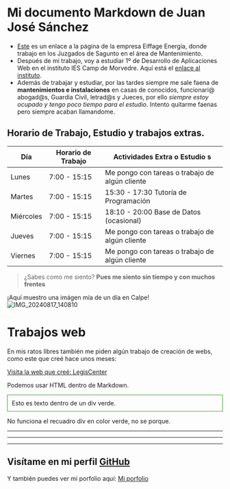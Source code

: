 # Mi documento Markdown de Juan José Sánchez

* [Este](https://eiffage.es/) es un enlace a la página de la empresa Eiffage Energía, donde trabajo en los Juzgados de Sagunto en el área de Mantenimiento.
* Después de mi trabajo, voy a estudiar 1º de Desarrollo de Aplicaciones Web en el instituto IES Camp de Morvedre. Aquí está el [enlace al instituto](https://portal.edu.gva.es/iescamp/va/centre/).
* Además de trabajar y estudiar, por las tardes siempre me sale faena de **mantenimientos e instalaciones** en casas de conocidos, funcionari@ abogad@s, Guardia Civil, letrad@s y Jueces, por ello *siempre estoy ocupado y tengo poco tiempo para el estudio*. Intento quitarme faenas pero siempre acaban llamandome.

## Horario de Trabajo, Estudio y trabajos extras.

| Día         | Horario de Trabajo       | Actividades Extra o Estudio    s               |
|-------------|--------------------------|------------------------------------------------|
| Lunes       | 7:00 - 15:15             | Me pongo con tareas o trabajo de algún cliente |
| Martes      | 7:00 - 15:15             | 15:30 - 17:30 Tutoría de Programación          |
| Miércoles   | 7:00 - 15:15             | 18:10 - 20:00 Base de Datos (ocasional)        |
| Jueves      | 7:00 - 15:15             | Me pongo con tareas o trabajo de algún cliente |
| Viernes     | 7:00 - 15:15             | Me pongo con tareas o trabajo de algún cliente |

> ¿Sabes como me siento? **Pues me siento sin tiempo y con muchos frentes**

¡Aquí muestro una imágen mía de un día en Calpe!  
![IMG_20240817_140810](https://github.com/user-attachments/assets/80218d31-e480-4426-b833-b3667d6dddf4)


# Trabajos web

En mis ratos libres también me piden algún trabajo de creación de webs, como este que creé hace unos meses:

[Visita la web que creé: LegisCenter](https://legiscenter.es)

 
Podemos usar HTML dentro de Markdown.

<div style="border: 1px solid #309920; padding:10px;">
    Esto es texto dentro de un div verde.
</div>

No funciona el recuadro div en color verde, no se porque.

---

---

---

## Visítame en mi perfil [GitHub](https://github.com/juanjosesanchezcosin)

Y también puedes ver mi porfolio aquí: [Mi porfolio](https://juanjosesanchezcosin.github.io/html_css_java_script/)


